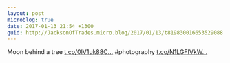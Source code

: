 ```yaml
---
layout: post
microblog: true
date: 2017-01-13 21:54 +1300
guid: http://JacksonOfTrades.micro.blog/2017/01/13/t819830016653529088.html
---
```

Moon behind a tree [t.co/0lV1uk88C...](https://t.co/0lV1uk88CM) #photography [t.co/N1LGFIVkW...](https://t.co/N1LGFIVkWo)
